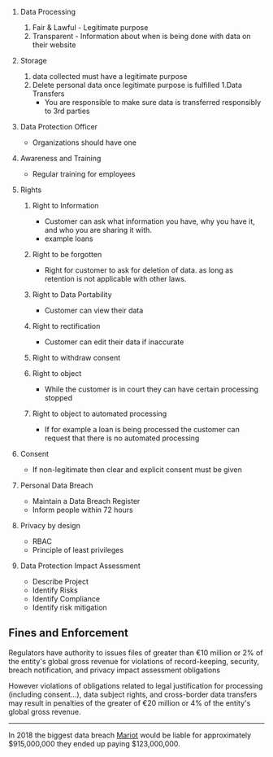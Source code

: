 
1. Data Processing
   1. Fair & Lawful - Legitimate purpose
   1. Transparent - Information about when is being done with data on their website
1. Storage
   1. data collected must have a legitimate purpose
   1. Delete personal data once legitimate purpose is fulfilled
1.Data Transfers
       - You are responsible to make sure data is transferred responsibly to 3rd parties
  1. Data Protection Officer
      - Organizations should have one
  1. Awareness and Training
      - Regular training for employees

1. Rights
   1. Right to Information
      - Customer can ask what information you have, why you have it, and who you are sharing it with.
      - example loans
   1. Right to be forgotten
      - Right for customer to ask for deletion of data.  as long as retention is not applicable with other laws.
  
   1. Right to Data Portability
      - Customer can view their data
   1. Right to rectification
      - Customer can edit their data if inaccurate
   1. Right to withdraw consent
     
   1. Right to object
      - While the customer is in court they can have certain processing stopped
   1. Right to object to automated processing
      - If for example a loan is being processed the customer can request that there is no automated processing
  1. Consent
      - If non-legitimate then clear and explicit consent must be given
  1. Personal Data Breach
      - Maintain a Data Breach Register
      - Inform people within 72 hours
  1. Privacy by design
      - RBAC
      - Principle of least privileges
  1. Data Protection Impact Assessment
     - Describe Project
     - Identify Risks
     - Identify Compliance 
     - Identify risk mitigation


## Fines and Enforcement
Regulators have authority to issues files of greater than €10 million or 2% of the entity's global gross revenue for violations of record-keeping, security, breach notification, and privacy impact assessment obligations


However violations of obligations related to legal justification for processing (including consent…), data subject rights, and cross-border data transfers may result in penalties of the greater of €20 million or 4% of the entity's global gross revenue.
    
---

In 2018 the biggest data breach [Mariot](https://www.forbes.com/sites/yiannismouratidis/2019/01/09/gdpr-may-add-up-to-8-8b-marriotts-data-breach-expenses/#149965ef62e1) would be liable for approximately  
   $915,000,000 they ended up paying $123,000,000.
   
   
